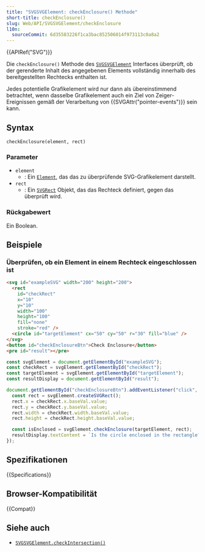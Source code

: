 ```yaml
---
title: "SVGSVGElement: checkEnclosure() Methode"
short-title: checkEnclosure()
slug: Web/API/SVGSVGElement/checkEnclosure
l10n:
  sourceCommit: 6d35583226f1ca3bac852506014f973113c0a8a2
---
```


{{APIRef("SVG")}}

Die `checkEnclosure()` Methode des [`SVGSVGElement`](/de/docs/Web/API/SVGSVGElement) Interfaces überprüft, ob der gerenderte Inhalt des angegebenen Elements vollständig innerhalb des bereitgestellten Rechtecks enthalten ist.

Jedes potentielle Grafikelement wird nur dann als übereinstimmend betrachtet, wenn dasselbe Grafikelement auch ein Ziel von Zeiger-Ereignissen gemäß der Verarbeitung von {{SVGAttr("pointer-events")}} sein kann.

## Syntax

```js-nolint
checkEnclosure(element, rect)
```

### Parameter

- `element`
  - : Ein [`Element`](/de/docs/Web/API/Element), das das zu überprüfende SVG-Grafikelement darstellt.
- `rect`
  - : Ein [`SVGRect`](/de/docs/Web/API/SVGRect) Objekt, das das Rechteck definiert, gegen das überprüft wird.

### Rückgabewert

Ein Boolean.

## Beispiele

### Überprüfen, ob ein Element in einem Rechteck eingeschlossen ist

```html
<svg id="exampleSVG" width="200" height="200">
  <rect
    id="checkRect"
    x="10"
    y="10"
    width="100"
    height="100"
    fill="none"
    stroke="red" />
  <circle id="targetElement" cx="50" cy="50" r="30" fill="blue" />
</svg>
<button id="checkEnclosureBtn">Check Enclosure</button>
<pre id="result"></pre>
```

```js
const svgElement = document.getElementById("exampleSVG");
const checkRect = svgElement.getElementById("checkRect");
const targetElement = svgElement.getElementById("targetElement");
const resultDisplay = document.getElementById("result");

document.getElementById("checkEnclosureBtn").addEventListener("click", () => {
  const rect = svgElement.createSVGRect();
  rect.x = checkRect.x.baseVal.value;
  rect.y = checkRect.y.baseVal.value;
  rect.width = checkRect.width.baseVal.value;
  rect.height = checkRect.height.baseVal.value;

  const isEnclosed = svgElement.checkEnclosure(targetElement, rect);
  resultDisplay.textContent = `Is the circle enclosed in the rectangle? ${isEnclosed}`;
});
```

## Spezifikationen

{{Specifications}}

## Browser-Kompatibilität

{{Compat}}

## Siehe auch

- [`SVGSVGElement.checkIntersection()`](/de/docs/Web/API/SVGSVGElement/checkIntersection)
